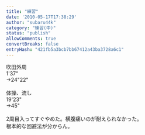 ```yaml
---
title: "練習"
date: '2010-05-17T17:38:29'
author: "subaru44k"
category: "練習(中)"
status: "publish"
allowComments: true
convertBreaks: false
entryHash: "421fb5a3bcb7bb67412a43ba3728a6c1"
---
```

吹田外周<br>
1'37"<br>
→24"22"<br>
<br>
体操、流し<br>
19'23"<br>
→45"<br>
<br>
2周目入ってすぐやめた。横腹痛いのが耐えられなかった。<br>
根本的な回避法が分からん。
